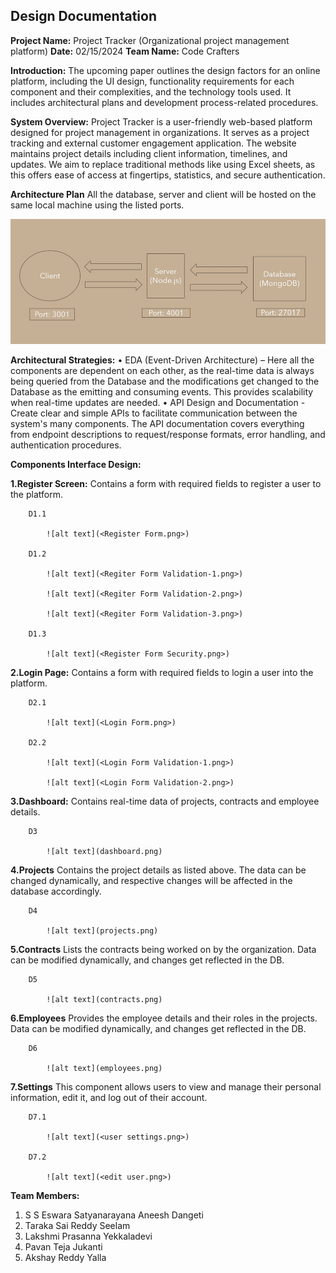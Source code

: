 ## Design Documentation
**Project Name:** Project Tracker (Organizational project management platform)
**Date:** 02/15/2024 
**Team Name:** Code Crafters

**Introduction:**
    The upcoming paper outlines the design factors for an online platform, including the UI design, functionality requirements for each component and their complexities, and the technology tools used. It includes architectural plans and development process-related procedures.

**System Overview:**
    Project Tracker is a user-friendly web-based platform designed for project management in organizations. It serves as a project tracking and external customer engagement application. The website maintains project details including client information, timelines, and updates. We aim to replace traditional methods like using Excel sheets, as this offers ease of access at fingertips, statistics, and secure authentication.

**Architecture Plan**
    All the database, server and client will be hosted on the same local machine using the listed ports.

   ![alt text](<Architectural Plan.png>)



**Architectural Strategies:**
    • EDA (Event-Driven Architecture) – Here all the components are dependent on each other, as the real-time data is always being queried from the Database and the modifications get changed to the Database as the emitting and consuming events. This provides scalability when real-time updates are needed.
    • API Design and Documentation - Create clear and simple APIs to facilitate communication between the system's many components. The API documentation covers everything from endpoint descriptions to request/response formats, error handling, and authentication procedures.


**Components Interface Design:**

    
**1.Register Screen:** Contains a form with required fields to register a user to the platform.

        D1.1 

            ![alt text](<Register Form.png>)

        D1.2 

            ![alt text](<Regiter Form Validation-1.png>) 

            ![alt text](<Regiter Form Validation-2.png>)

            ![alt text](<Regiter Form Validation-3.png>)

        D1.3 

            ![alt text](<Register Form Security.png>)


**2.Login Page:** Contains a form with required fields to login a user into the platform.

        D2.1 

            ![alt text](<Login Form.png>)

        D2.2 

            ![alt text](<Login Form Validation-1.png>) 

            ![alt text](<Login Form Validation-2.png>)


**3.Dashboard:** Contains real-time data of projects, contracts and employee details.

        D3 

            ![alt text](dashboard.png)


**4.Projects** Contains the project details as listed above. The data can be changed dynamically, and respective changes will be affected in the database accordingly.

        D4 

            ![alt text](projects.png)


**5.Contracts** Lists the contracts being worked on by the organization. Data can be modified dynamically, and changes get reflected in the DB.

        D5 

            ![alt text](contracts.png)


**6.Employees** Provides the employee details and their roles in the projects. Data can be modified dynamically, and changes get reflected in the DB.


        D6 

            ![alt text](employees.png)


**7.Settings** This component allows users to view and manage their personal information, edit it, and log out of their account.

        D7.1 

            ![alt text](<user settings.png>)

        D7.2 

            ![alt text](<edit user.png>)


**Team Members:**
1.	S S Eswara Satyanarayana Aneesh Dangeti
2.	Taraka Sai Reddy Seelam
3.	Lakshmi Prasanna Yekkaladevi
4.	Pavan Teja Jukanti
5.	Akshay Reddy Yalla

